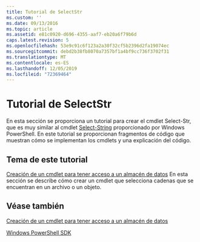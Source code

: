 ```yaml
---
title: Tutorial de SelectStr
ms.custom: ''
ms.date: 09/13/2016
ms.topic: article
ms.assetid: e81c0920-d696-4355-aaf7-eb20a6f79b6d
caps.latest.revision: 5
ms.openlocfilehash: 53e9c91c6f123a2a30f32cf5b2396d2fa19074ec
ms.sourcegitcommit: debd2b38fb8070a7357bf1a4bf9cc736f3702f31
ms.translationtype: MT
ms.contentlocale: es-ES
ms.lasthandoff: 12/05/2019
ms.locfileid: "72369464"
---
```

# <a name="selectstr-tutorial"></a>Tutorial de SelectStr

En esta sección se proporciona un tutorial para crear el cmdlet Select-Str, que es muy similar al cmdlet [Select-String](/powershell/module/microsoft.powershell.utility/select-string) proporcionado por Windows PowerShell. En este tutorial se proporcionan fragmentos de código que muestran cómo se implementan los cmdlets y una explicación del código.

## <a name="topic-in-this-tutorial"></a>Tema de este tutorial

[Creación de un cmdlet para tener acceso a un almacén de datos](./creating-a-cmdlet-to-access-a-data-store.md) En esta sección se describe cómo crear un cmdlet que selecciona cadenas que se encuentran en un archivo o un objeto.

## <a name="see-also"></a>Véase también

[Creación de un cmdlet para tener acceso a un almacén de datos](./creating-a-cmdlet-to-access-a-data-store.md)

[Windows PowerShell SDK](../windows-powershell-reference.md)

